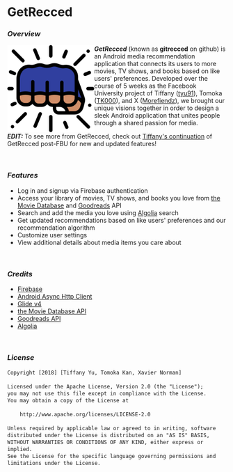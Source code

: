 # GetRecced

### _Overview_

<img align='left' src='https://github.com/gitrecced/gitreccced/blob/master/app/src/main/res/drawable-v24/fist.png' 
     width='200' 
     alt='GetRecced Icon'>

**_GetRecced_** (known as **gitrecced** on github) is an Android media recommendation application that connects its users to more movies, TV shows, and books based on like users' preferences. Developed over the course of 5 weeks as the Facebook University project of Tiffany ([tyu91](https://github.com/tyu91)), Tomoka ([TK000](https://github.com/TK000)), and X ([Morefiendz](https://github.com/Morefiendz)), we brought our unique visions together in order to design a sleek Android application that unites people through a shared passion for media. 


**_EDIT:_** To see more from GetRecced, check out [Tiffany's continuation](https://github.com/tyu91/gitreccced) of GetRecced post-FBU for new and updated features!

<br />

### _Features_

- Log in and signup via Firebase authentication
- Access your library of movies, TV shows, and books you love from [the Movie Database](https://www.themoviedb.org/) and [Goodreads](https://www.goodreads.com/) API
- Search and add the media you love using [Algolia](https://www.algolia.com/) search
- Get updated recommendations based on like users' preferences and our recommendation algorithm
- Customize user settings
- View additional details about media items you care about

<br />

### _Credits_

- [Firebase](https://firebase.google.com/)
- [Android Async Http Client](http://loopj.com/android-async-http/)
- [Glide v4](https://bumptech.github.io/glide/)
- [the Movie Database API](https://developers.themoviedb.org/3)
- [Goodreads API](https://www.goodreads.com/api)
- [Algolia](https://www.algolia.com/)

<br />

### _License_

    Copyright [2018] [Tiffany Yu, Tomoka Kan, Xavier Norman]

    Licensed under the Apache License, Version 2.0 (the "License");
    you may not use this file except in compliance with the License.
    You may obtain a copy of the License at

        http://www.apache.org/licenses/LICENSE-2.0

    Unless required by applicable law or agreed to in writing, software
    distributed under the License is distributed on an "AS IS" BASIS,
    WITHOUT WARRANTIES OR CONDITIONS OF ANY KIND, either express or implied.
    See the License for the specific language governing permissions and
    limitations under the License.
